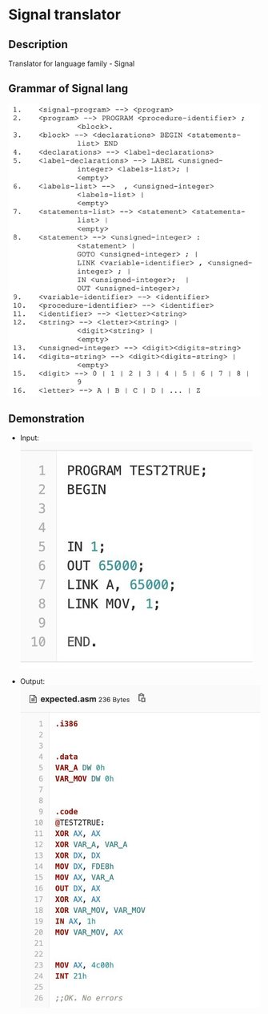 # Signal translator

## Description
Translator for language family - Signal

## Grammar of Signal lang
![signal grammar](https://github.com/bohdan-sokolovskyi/Signal-translator/blob/master/demo-pics/signal-grammar.png)

## Demonstration
* Input:
![demo in](https://github.com/bohdan-sokolovskyi/Signal-translator/blob/master/demo-pics/demo-in.jpg)


* Output:
![demo out](https://github.com/bohdan-sokolovskyi/Signal-translator/blob/master/demo-pics/demo-out.jpg)
